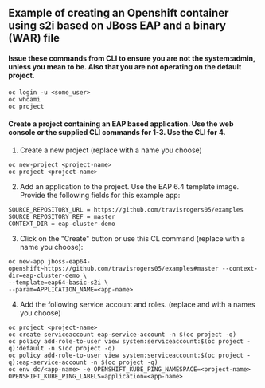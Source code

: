 ## Example of creating an Openshift container using s2i based on JBoss EAP and a binary (WAR) file

#### Issue these commands from CLI to ensure you are not the system:admin, unless you mean to be.  Also that you are not operating on the default project.
```
oc login -u <some_user>
oc whoami
oc project
```

#### Create a project containing an EAP based application.  Use the web console or the supplied CLI commands for 1-3.  Use the CLI for 4.

1.  Create a new project (replace **<project-name>** with a name you choose)

  ```
  oc new-project <project-name>
  oc project <project-name>
  ```

2.  Add an application to the project.  Use the EAP 6.4 template image.  Provide the following fields for this example app:

  ```
  SOURCE_REPOSITORY_URL = https://github.com/travisrogers05/examples
  SOURCE_REPOSITORY_REF = master
  CONTEXT_DIR = eap-cluster-demo
  ```

3.  Click on the "Create" button or use this CL command (replace **<app-name>** with a name you choose):

  ```
  oc new-app jboss-eap64-openshift~https://github.com/travisrogers05/examples#master --context-dir=eap-cluster-demo \
  --template=eap64-basic-s2i \
  --param=APPLICATION_NAME=<app-name>
  ```

4.  Add the following service account and roles. (replace **<project-name>** and **<app-name>** with a names you choose)

  ```
  oc project <project-name>
  oc create serviceaccount eap-service-account -n $(oc project -q)
  oc policy add-role-to-user view system:serviceaccount:$(oc project -q):default -n $(oc project -q)
  oc policy add-role-to-user view system:serviceaccount:$(oc project -q):eap-service-account -n $(oc project -q)
  oc env dc/<app-name> -e OPENSHIFT_KUBE_PING_NAMESPACE=<project-name> OPENSHIFT_KUBE_PING_LABELS=application=<app-name>
  ```

